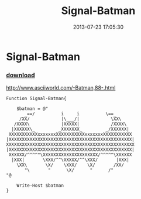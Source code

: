 ﻿---
pid:            4325
poster:         DoNotNotTouch
title:          Signal-Batman
date:           2013-07-23 17:05:30
format:         posh
parent:         0
parent:         0

---

# Signal-Batman

### [download](4325.ps1)

http://www.asciiworld.com/-Batman,88-.html

```posh
Function Signal-Batman{

    $batman = @"
       _==/          i     i          \==_
     /XX/            |\___/|            \XX\
   /XXXX\            |XXXXX|            /XXXX\
  |XXXXXX\_         _XXXXXXX_         _/XXXXXX|
 XXXXXXXXXXXxxxxxxxXXXXXXXXXXXxxxxxxxXXXXXXXXXXX
|XXXXXXXXXXXXXXXXXXXXXXXXXXXXXXXXXXXXXXXXXXXXXXX|
XXXXXXXXXXXXXXXXXXXXXXXXXXXXXXXXXXXXXXXXXXXXXXXXX
|XXXXXXXXXXXXXXXXXXXXXXXXXXXXXXXXXXXXXXXXXXXXXXX|
 XXXXXX/^^^^"\XXXXXXXXXXXXXXXXXXXXX/^^^^^\XXXXXX
  |XXX|       \XXX/^^\XXXXX/^^\XXX/       |XXX|
    \XX\       \X/    \XXX/    \X/       /XX/
       "\       "      \X/      "      /"
"@

    Write-Host $batman
}
```
